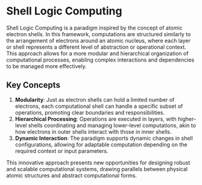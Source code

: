 # Shell Logic Computing

Shell Logic Computing is a paradigm inspired by the concept of atomic electron shells. In this framework, computations are structured similarly to the arrangement of electrons around an atomic nucleus, where each layer or shell represents a different level of abstraction or operational context. This approach allows for a more modular and hierarchical organization of computational processes, enabling complex interactions and dependencies to be managed more effectively.

## Key Concepts

1. **Modularity**: Just as electron shells can hold a limited number of electrons, each computational shell can handle a specific subset of operations, promoting clear boundaries and responsibilities.
2. **Hierarchical Processing**: Operations are executed in layers, with higher-level shells coordinating and managing lower-level computations, akin to how electrons in outer shells interact with those in inner shells.
3. **Dynamic Interaction**: The paradigm supports dynamic changes in shell configurations, allowing for adaptable computation depending on the required context or input parameters.

This innovative approach presents new opportunities for designing robust and scalable computational systems, drawing parallels between physical atomic structures and abstract computational forms.